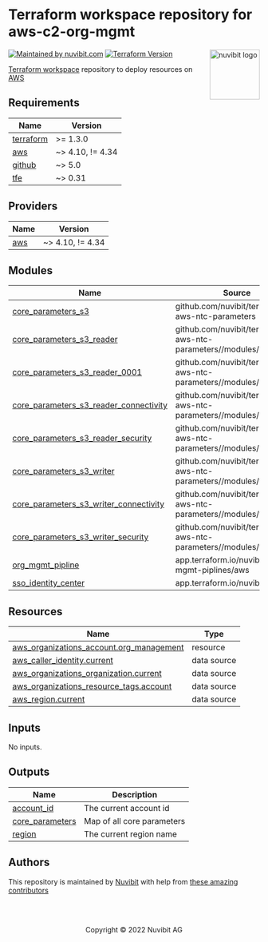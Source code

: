 # Terraform workspace repository for aws-c2-org-mgmt

<!-- LOGO -->
<a href="https://nuvibit.com">
    <img src="https://nuvibit.com/images/logo/logo-nuvibit-square.png" alt="nuvibit logo" title="nuvibit" align="right" width="100" />
</a>

<!-- SHIELDS -->
[![Maintained by nuvibit.com][nuvibit-shield]][nuvibit-url]
[![Terraform Version][terraform-version-shield]][terraform-version-url]

<!-- DESCRIPTION -->
[Terraform workspace][terraform-workspace-url] repository to deploy resources on [AWS][aws-url]

<!-- BEGIN_TF_DOCS -->
## Requirements

| Name | Version |
|------|---------|
| <a name="requirement_terraform"></a> [terraform](#requirement\_terraform) | >= 1.3.0 |
| <a name="requirement_aws"></a> [aws](#requirement\_aws) | ~> 4.10, != 4.34 |
| <a name="requirement_github"></a> [github](#requirement\_github) | ~> 5.0 |
| <a name="requirement_tfe"></a> [tfe](#requirement\_tfe) | ~> 0.31 |

## Providers

| Name | Version |
|------|---------|
| <a name="provider_aws"></a> [aws](#provider\_aws) | ~> 4.10, != 4.34 |

## Modules

| Name | Source | Version |
|------|--------|---------|
| <a name="module_core_parameters_s3"></a> [core\_parameters\_s3](#module\_core\_parameters\_s3) | github.com/nuvibit/terraform-aws-ntc-parameters | feat-init |
| <a name="module_core_parameters_s3_reader"></a> [core\_parameters\_s3\_reader](#module\_core\_parameters\_s3\_reader) | github.com/nuvibit/terraform-aws-ntc-parameters//modules/reader | feat-init |
| <a name="module_core_parameters_s3_reader_0001"></a> [core\_parameters\_s3\_reader\_0001](#module\_core\_parameters\_s3\_reader\_0001) | github.com/nuvibit/terraform-aws-ntc-parameters//modules/reader | feat-init |
| <a name="module_core_parameters_s3_reader_connectivity"></a> [core\_parameters\_s3\_reader\_connectivity](#module\_core\_parameters\_s3\_reader\_connectivity) | github.com/nuvibit/terraform-aws-ntc-parameters//modules/reader | feat-init |
| <a name="module_core_parameters_s3_reader_security"></a> [core\_parameters\_s3\_reader\_security](#module\_core\_parameters\_s3\_reader\_security) | github.com/nuvibit/terraform-aws-ntc-parameters//modules/reader | feat-init |
| <a name="module_core_parameters_s3_writer"></a> [core\_parameters\_s3\_writer](#module\_core\_parameters\_s3\_writer) | github.com/nuvibit/terraform-aws-ntc-parameters//modules/writer | feat-init |
| <a name="module_core_parameters_s3_writer_connectivity"></a> [core\_parameters\_s3\_writer\_connectivity](#module\_core\_parameters\_s3\_writer\_connectivity) | github.com/nuvibit/terraform-aws-ntc-parameters//modules/writer | feat-init |
| <a name="module_core_parameters_s3_writer_security"></a> [core\_parameters\_s3\_writer\_security](#module\_core\_parameters\_s3\_writer\_security) | github.com/nuvibit/terraform-aws-ntc-parameters//modules/writer | feat-init |
| <a name="module_org_mgmt_pipline"></a> [org\_mgmt\_pipline](#module\_org\_mgmt\_pipline) | app.terraform.io/nuvibit/org-mgmt-piplines/aws | 1.2.2 |
| <a name="module_sso_identity_center"></a> [sso\_identity\_center](#module\_sso\_identity\_center) | app.terraform.io/nuvibit/sso/aws | 1.0.0 |

## Resources

| Name | Type |
|------|------|
| [aws_organizations_account.org_management](https://registry.terraform.io/providers/hashicorp/aws/latest/docs/resources/organizations_account) | resource |
| [aws_caller_identity.current](https://registry.terraform.io/providers/hashicorp/aws/latest/docs/data-sources/caller_identity) | data source |
| [aws_organizations_organization.current](https://registry.terraform.io/providers/hashicorp/aws/latest/docs/data-sources/organizations_organization) | data source |
| [aws_organizations_resource_tags.account](https://registry.terraform.io/providers/hashicorp/aws/latest/docs/data-sources/organizations_resource_tags) | data source |
| [aws_region.current](https://registry.terraform.io/providers/hashicorp/aws/latest/docs/data-sources/region) | data source |

## Inputs

No inputs.

## Outputs

| Name | Description |
|------|-------------|
| <a name="output_account_id"></a> [account\_id](#output\_account\_id) | The current account id |
| <a name="output_core_parameters"></a> [core\_parameters](#output\_core\_parameters) | Map of all core parameters |
| <a name="output_region"></a> [region](#output\_region) | The current region name |
<!-- END_TF_DOCS -->

<!-- AUTHORS -->
## Authors
This repository is maintained by [Nuvibit][nuvibit-url] with help from [these amazing contributors][contributors-url]

<!-- COPYRIGHT -->
<br />
<br />
<p align="center">Copyright &copy; 2022 Nuvibit AG</p>

<!-- MARKDOWN LINKS & IMAGES -->
[nuvibit-shield]: https://img.shields.io/badge/maintained%20by-nuvibit.com-%235849a6.svg?style=flat&color=1c83ba
[nuvibit-url]: https://nuvibit.com
[terraform-version-shield]: https://img.shields.io/badge/tf-%3E%3D0.15.0-blue.svg?style=flat&color=blueviolet
[terraform-version-url]: https://www.terraform.io/upgrade-guides/0-15.html
[contributors-url]: https://github.com/nuvibit/aws-c2-org-mgmt/graphs/contributors
[terraform-workspace-url]: https://app.terraform.io/app/nuvibit/workspaces/aws-c2-org-mgmt
[aws-url]: https://aws.amazon.com